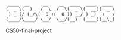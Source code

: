     
     ____  __     __    __  ____  ____  ____ 
    (  _ \(  )   /  \  /  \(  _ \(  __)(  _ \
     ) _ (/ (_/\(  O )(  O )) __/ ) _)  )   /
    (____/\____/ \__/  \__/(__)  (____)(__\_)


CS50-final-project
